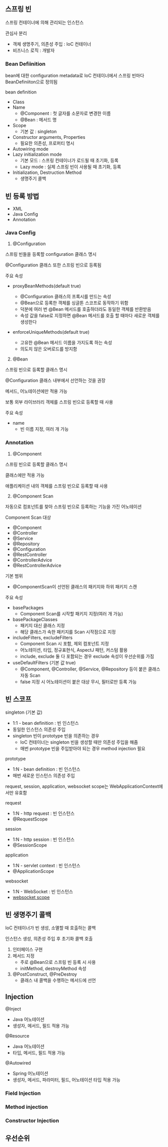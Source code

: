 ## 스프링 빈

스프링 컨테이너에 의해 관리되는 인스턴스

관심사 분리
* 객체 생명주기, 의존성 주입 : IoC 컨테이너
* 비즈니스 로직 : 개발자

### Bean Defiinition

bean에 대한 configuration metadata로 IoC 컨테이너에서 스프링 빈마다 BeanDefiniiton으로 정의됨

bean definition
* Class
* Name
    * @Component : 첫 글자를 소문자로 변경한 이름
    * @Bean : 메서드 명
* Scope
    * 기본 값 : singleton
* Constructor arguments, Properties
    * 필요한 의존성, 프로퍼티 명시
* Autowiring mode
* Lazy initialization mode
    * 기본 모드 : 스프링 컨테이너가 로드될 때 초기화, 등록
    * Lazy mode : 실제 스프링 빈이 사용될 때 초기화, 등록
* Initialization, Destruction Method
    * 생명주기 콜백

## 빈 등록 방법
- XML
- Java Config
- Annotation

### Java Config

1. @Configuration

스프링 빈들을 등록할 configuration 클래스 명시

@Configuration 클래스 또한 스프링 빈으로 등록됨

주요 속성
- proxyBeanMethods(default true)
    - @Configuration 클래스의 프록시를 만드는 속성
    - @Bean으로 등록한 객체를 싱글톤 스코프로 동작하기 위함
    - 덕분에 여러 번 @Bean 메서드를 호출하더라도 동일한 객체를 반환받음
    - 속성 값을 false로 지정하면 @Bean 메서드를 호출 할 때마다 새로운 객체를 생성한다

- enforceUniqueMethods(default true) 
    - 고유한 @Bean 메서드 이름을 가지도록 하는 속성
    - 의도치 않은 오버로드를 방지함

2. @Bean

스프링 빈으로 등록할 클래스 명시

@Configuration 클래스 내부에서 선언하는 것을 권장

메서드, 어노테이션에만 적용 가능

보통 외부 라이브러리 객체를 스프링 빈으로 등록할 때 사용

주요 속성
- name
    - 빈 이름 지정, 여러 개 가능

### Annotation

1. @Component

스프링 빈으로 등록할 클래스 명시

클래스에만 적용 가능

애플리케이션 내의 객체를 스프링 빈으로 등록할 때 사용

2. @Component Scan

자동으로 컴포넌트를 찾아 스프링 빈으로 등록하는 기능을 가진 어노테이션

Component Scan 대상
- @Component
- @Controller
- @Service
- @Repository
- @Configuration
- @RestController
- @ControllerAdvice
- @RestControllerAdvice

기본 범위
- @ComponentScan이 선언된 클래스의 패키지와 하위 패키지 스캔

주요 속성
- basePackages
    - Component Scan를 시작할 패키지 지정(여러 개 가능)
- basePackageClasses
    - 패키지 대신 클래스 지정
    - 해당 클래스가 속한 패키지를 Scan 시작점으로 지정
- includeFilters, excludeFilters
    - Component Scan 시 포함, 제외 컴포넌트 지정
    - 어노테이션, 타입, 정규표현식, AspectJ 패턴, 커스텀 활용
    - include, exclude 둘 다 포함되는 경우 exclude 속성이 우선순위를 가짐
- useDefaultFilters (기본 값 true)
    - @Component, @Controller, @Service, @Repository 등이 붙은 클래스 자동 Scan
    - false 지정 시 어노테이션이 붙은 대상 무시, 필터로만 등록 가능

## 빈 스코프

singleton (기본 값)
- 1:1 - bean definition : 빈 인스턴스
- 동일한 인스턴스 의존성 주입
- singleton 빈이 prototype 빈을 의존하는 경우
    - IoC 컨테이너는 singleton 빈을 생성할 때만 의존성 주입을 해줌
    - 매번 prototype 빈을 주입받아야 되는 경우 method injection 필요

prototype
- 1:N - bean definition : 빈 인스턴스
- 매번 새로운 인스턴스 의존성 주입


request, session, application, websocket scope는 WebApplicationContext에서만 유효함

request
- 1:N - http request : 빈 인스턴스
- @RequestScope


session
- 1:N - http session : 빈 인스턴스
- @SessionScope

application
- 1:N - servlet context : 빈 인스턴스
- @ApplicationScope

websocket
- 1:N - WebSocket : 빈 인스턴스
- [websocket scope](https://docs.spring.io/spring-framework/reference/web/websocket/stomp/scope.html)

## 빈 생명주기 콜백

IoC 컨테이너가 빈 생성, 소멸할 때 호출하는 콜백

인스턴스 생성, 의존성 주입 후 초기화 콜백 호출

1. 인터페이스 구현
2. 메서드 지정
    - 주로 @Bean으로 스프링 빈 등록 시 사용
    - initMethod, destroyMethod 속성
3. @PostConstruct, @PreDestroy 
    - 클래스 내 콜백을 수행하는 메서드에 선언

## Injection

@Inject
- Java 어노테이션
- 생성자, 메서드, 필드 적용 가능

@Resource
- Java 어노테이션
- 타입, 메서드, 필드 적용 가능

@Autowired
- Spring 어노테이션
- 생성자, 메서드, 파라미터, 필드, 어노테이션 타입 적용 가능

### Field Injection

### Method injection

### Constructor Injection

## 우선순위
